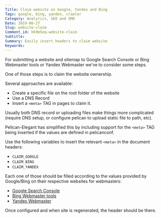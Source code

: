 ```yaml
---
Title: Claim website on Google, Yandex and Bing
Tags: google, bing, yandex, crawler
Category: Analytics, SEO and SMO
Date: 2019-06-27
Slug: website-claim
Comment_id: hk9m5eq-website-claim
Subtitle:
Summary: Easily insert headers to claim website
Keywords:
---
```


For submitting a website and sitemap to Google Search Console or Bing Webmaster tools or Yandex Webmaster we've to consider some steps.

One of those steps is to claim the website ownership.

Several approaches are available:

- Create a specific file on the root folder of the website
- Use a DNS Record
- Insert a `<meta>` TAG in pages to claim it.

Usually both DNS record or uploading files make things more complicated
(require DNS setup, or configure pelican to upload static file to path,
etc).

Pelican-Elegant has simplified this by including support for the `<meta>` TAG
being inserted if the values are defined in pelicanconf.

Use the following variables to insert the relevant `<meta>` in the document
headers:

- `CLAIM_GOOGLE`
- `CLAIM_BING`
- `CLAIM_YANDEX`

Each one of those should be filled according to the values provided by
Google/Bing on their respective websites for webmasters:

- [Google Search Console](https://www.google.com/webmasters/tools/dashboard?pli=1)
- [Bing Webmaster tools](https://www.bing.com/webmaster/configure/verify/ownership)
- [Yandex Webmaster](https://webmaster.yandex.com/sites/)

Once configured and when site is regenerated, the header should be there.
